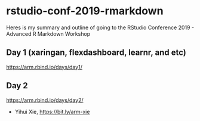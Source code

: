 # rstudio-conf-2019-rmarkdown
Heres is my summary and outline of going to the RStudio Conference 2019 - Advanced R Markdown Workshop
## Day 1 (xaringan, flexdashboard, learnr, and etc)
https://arm.rbind.io/days/day1/
## Day 2
https://arm.rbind.io/days/day2/

- Yihui Xie, https://bit.ly/arm-xie
